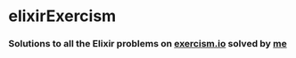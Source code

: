 # elixirExercism

### Solutions to all the Elixir problems on [exercism.io](http://exercism.io/elixir) solved by [me](https://github.com/anshuman23)

